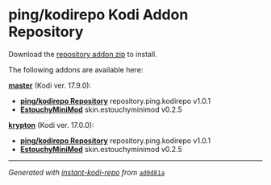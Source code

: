 # ping/kodirepo Kodi Addon Repository

Download the [repository addon zip](master/datadir/repository.ping.kodirepo/repository.ping.kodirepo-1.0.1.zip) to install.

The following addons are available here:

[__master__](master/addons.xml) (Kodi ver. 17.9.0):

- [__ping/kodirepo Repository__](master/datadir/repository.ping.kodirepo/repository.ping.kodirepo-1.0.1.zip) repository.ping.kodirepo v1.0.1
- [__EstouchyMiniMod__](master/datadir/skin.estouchyminimod/skin.estouchyminimod-0.2.5.zip) skin.estouchyminimod v0.2.5

[__krypton__](krypton/addons.xml) (Kodi ver. 17.0.0):

- [__ping/kodirepo Repository__](krypton/datadir/repository.ping.kodirepo/repository.ping.kodirepo-1.0.1.zip) repository.ping.kodirepo v1.0.1
- [__EstouchyMiniMod__](krypton/datadir/skin.estouchyminimod/skin.estouchyminimod-0.2.5.zip) skin.estouchyminimod v0.2.5

----
_Generated with [instant-kodi-repo](https://github.com/ping/instant-kodi-repo/) from_ [``ad0d81a``](https://github.com/ping/kodirepo/commit/ad0d81aec10600bb254b294cbcd05435fe1061d4)
